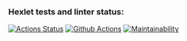 ### Hexlet tests and linter status:
[![Actions Status](https://github.com/topmatedesu/php-project-57/actions/workflows/hexlet-check.yml/badge.svg)](https://github.com/topmatedesu/php-project-57/actions)
[![Github Actions](https://github.com/topmatedesu/php-project-57/actions/workflows/github-check.yml/badge.svg)](https://github.com/topmatedesu/php-project-57/actions/workflows/github-check.yml)
[![Maintainability](https://api.codeclimate.com/v1/badges/8603796f5b6d04f95c56/maintainability)](https://codeclimate.com/github/topmatedesu/php-project-57/maintainability)